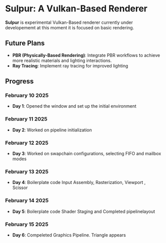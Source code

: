 # Sulpur: A Vulkan-Based Renderer

**Sulpur** is experimental Vulkan-Based renderer currently under developememt at this moment it is focused on basic rendering.

## Future Plans
- **PBR (Physically-Based Rendering)**: Integrate PBR workflows to achieve more realistic materials and lighting interactions.
- **Ray Tracing**: Implement ray tracing for improved lighting

## Progress

### February 10 2025  
- **Day 1**: Opened the window and set up the initial environment

### February 11 2025  
- **Day 2**: Worked on pipeline initialization

### February 12 2025  
- **Day 3**: Worked on swapchain configurations, selecting FIFO and mailbox modes

### February 13 2025  
- **Day 4**: Boilerplate code Input Assembly, Rasterization, Viewport , Scissor

### February 14 2025
 - **Day 5**: Boilerplate code Shader Staging and Completed pipelinelayout

### February 15 2025
 - **Day 6**: Compeleted Graphics Pipeline. Triangle appears
